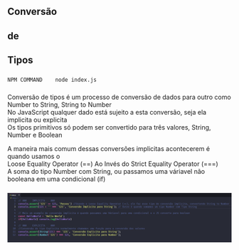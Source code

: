 ## Conversão

## de

## Tipos

###

    NPM COMMAND    node index.js

###

<p>
    Conversão de tipos é um processo de conversão de dados para outro como Number to String, String to Number<br>
    No JavaScript qualquer dado está sujeito a esta conversão, seja ela implicita ou explicita<br>
    Os tipos primitivos só podem ser convertido para três valores, String, Number e Boolean<br>
</p>
<p>
    A maneira mais comum dessas conversões implicitas acontecerem é quando usamos o <br>
    Loose Equality Operator (==) Ao Invés do Strict Equality Operator (===)<br>
    A soma do tipo Number com String, ou passamos uma váriavel não booleana em uma condicional (if)
</p>

###

<img src="./conversao.png">
